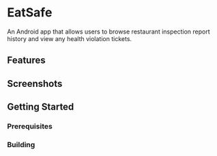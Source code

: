# EatSafe
An Android app that allows users to browse restaurant inspection report history and view any health violation tickets.

## Features

## Screenshots

## Getting Started
### Prerequisites
### Building
